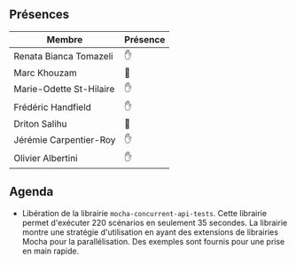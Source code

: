 ## Présences
<!---
Présent: ✋
Absent: 👤
-->
Membre|Présence
-------|--------
Renata Bianca Tomazeli |  ✋
Marc Khouzam | 👤
Marie-Odette St-Hilaire | ✋
Frédéric Handfield | ✋
Driton Salihu | 👤
Jérémie Carpentier-Roy | ✋
Olivier Albertini | ✋

## Agenda

- Libération de la librairie `mocha-concurrent-api-tests`. Cette librairie permet d'exécuter 220 scénarios en seulement 35 secondes. La librairie montre une stratégie d'utilisation en ayant des extensions de librairies Mocha pour la parallélisation. Des exemples sont fournis pour une prise en main rapide.
